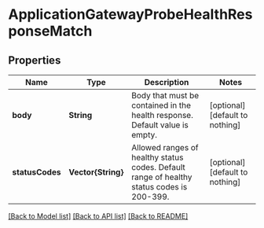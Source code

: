 # ApplicationGatewayProbeHealthResponseMatch


## Properties
Name | Type | Description | Notes
------------ | ------------- | ------------- | -------------
**body** | **String** | Body that must be contained in the health response. Default value is empty. | [optional] [default to nothing]
**statusCodes** | **Vector{String}** | Allowed ranges of healthy status codes. Default range of healthy status codes is 200-399. | [optional] [default to nothing]


[[Back to Model list]](../README.md#models) [[Back to API list]](../README.md#api-endpoints) [[Back to README]](../README.md)


